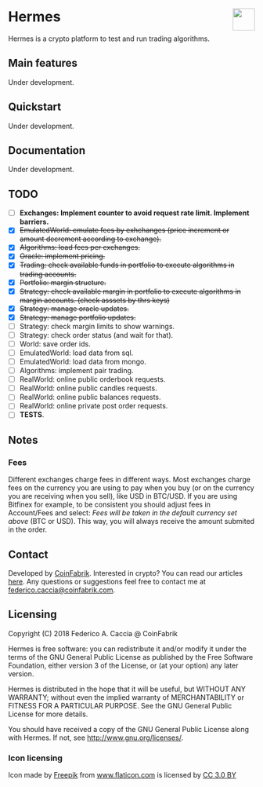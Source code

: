 # Hermes <img align="right" width="45" height="45" src="img/hermes.png">
Hermes is a crypto platform to test and run trading algorithms.

## Main features
Under development.

## Quickstart
Under development.

## Documentation
Under development.

## TODO

- [ ] **Exchanges: Implement counter to avoid request rate limit. Implement barriers.**
- [x] ~~EmulatedWorld: emulate fees by exhchanges (price increment or amount decrement according to exchange).~~
- [x] ~~Algorithms: load fees per exchanges.~~
- [x] ~~Oracle: implement pricing.~~
- [x] ~~Trading: check available funds in portfolio to execute algorithms in trading accounts.~~
- [x] ~~Portfolio: margin structure.~~
- [x] ~~Strategy: check available margin in portfolio to execute algorithms in margin accounts. (check asssets by thrs keys)~~
- [x] ~~Strategy: manage oracle updates.~~
- [X] ~~Strategy: manage portfolio updates.~~
- [ ] Strategy: check margin limits to show warnings.
- [ ] Strategy: check order status (and wait for that).
- [ ] World: save order ids.
- [ ] EmulatedWorld: load data from sql.
- [ ] EmulatedWorld: load data from mongo.
- [ ] Algorithms: implement pair trading.
- [ ] RealWorld: online public orderbook requests.
- [ ] RealWorld: online public candles requests.
- [ ] RealWorld: online public balances requests.
- [ ] RealWorld: online private post order requests.
- [ ] **TESTS**.

## Notes

### Fees
Different exchanges charge fees in different ways.
Most exchanges charge fees on the currency you are using to pay when you buy (or  on the currency you are receiving when you sell), like USD in BTC/USD.
If you are using Bitfinex for example, to be consistent you should adjust fees in Account/Fees and select: *Fees will be taken in the default currency set above* (BTC or USD).
This way, you will always receive the amount submited in the order.

## Contact
Developed by [CoinFabrik](https://www.coinfabrik.com/). 
Interested in crypto? You can read our articles [here](https://blog.coinfabrik.com/).
Any questions or suggestions feel free to contact me at federico.caccia@coinfabrik.com.

## Licensing
Copyright (C) 2018 Federico A. Caccia @ CoinFabrik

Hermes is free software: you can redistribute it and/or modify it under the terms of the GNU General Public License as published by the Free Software Foundation, either version 3 of the License, or (at your option) any later version.

Hermes is distributed in the hope that it will be useful, but WITHOUT ANY WARRANTY; without even the implied warranty of MERCHANTABILITY or FITNESS FOR A PARTICULAR PURPOSE.  See the GNU General Public License for more details.

You should have received a copy of the GNU General Public License along with Hermes.  If not, see <http://www.gnu.org/licenses/>.

### Icon licensing
<div>Icon made by <a href="http://www.freepik.com" title="Freepik">Freepik</a> from <a href="https://www.flaticon.com/" title="Flaticon">www.flaticon.com</a> is licensed by <a href="http://creativecommons.org/licenses/by/3.0/" title="Creative Commons BY 3.0" target="_blank">CC 3.0 BY</a></div>
